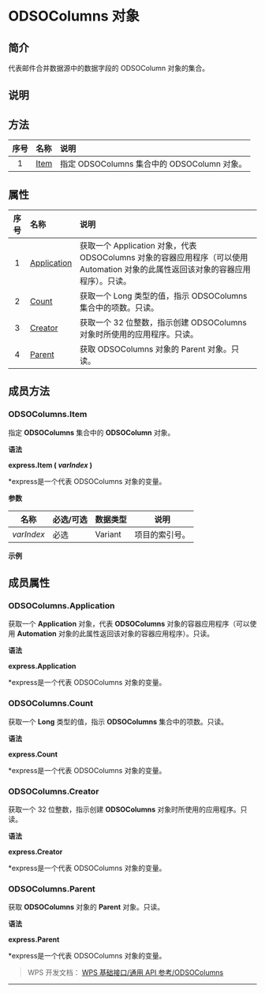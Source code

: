 # ODSOColumns 对象

## 简介

代表邮件合并数据源中的数据字段的 ODSOColumn 对象的集合。

## 说明

## 方法

| 序号 | 名称                      | 说明                                        |
|:----:|:--------------------------|:--------------------------------------------|
|  1   | [Item](#ODSOColumns.Item) | 指定 ODSOColumns 集合中的 ODSOColumn 对象。 |

## 属性

| 序号 | 名称                                    | 说明                                                                                                                               |
|:----:|:----------------------------------------|:-----------------------------------------------------------------------------------------------------------------------------------|
|  1   | [Application](#ODSOColumns.Application) | 获取一个 Application 对象，代表 ODSOColumns 对象的容器应用程序（可以使用 Automation 对象的此属性返回该对象的容器应用程序）。只读。 |
|  2   | [Count](#ODSOColumns.Count)             | 获取一个 Long 类型的值，指示 ODSOColumns 集合中的项数。只读。                                                                      |
|  3   | [Creator](#ODSOColumns.Creator)         | 获取一个 32 位整数，指示创建 ODSOColumns 对象时所使用的应用程序。只读。                                                            |
|  4   | [Parent](#ODSOColumns.Parent)           | 获取 ODSOColumns 对象的 Parent 对象。只读。                                                                                        |

## 成员方法

### ODSOColumns.Item

指定 **ODSOColumns** 集合中的 **ODSOColumn** 对象。

**语法**

**express.Item ( *varIndex* )**

\*express是一个代表 ODSOColumns 对象的变量。

**参数**

| 名称       | 必选/可选 | 数据类型 | 说明           |
|------------|-----------|----------|----------------|
| *varIndex* | 必选      | Variant  | 项目的索引号。 |

**示例**

## 成员属性

### ODSOColumns.Application

获取一个 **Application** 对象，代表 **ODSOColumns** 对象的容器应用程序（可以使用 **Automation** 对象的此属性返回该对象的容器应用程序）。只读。

**语法**

**express.Application**

\*express是一个代表 ODSOColumns 对象的变量。

### ODSOColumns.Count

获取一个 **Long** 类型的值，指示 **ODSOColumns** 集合中的项数。只读。

**语法**

**express.Count**

\*express是一个代表 ODSOColumns 对象的变量。

### ODSOColumns.Creator

获取一个 32 位整数，指示创建 **ODSOColumns** 对象时所使用的应用程序。只读。

**语法**

**express.Creator**

\*express是一个代表 ODSOColumns 对象的变量。

### ODSOColumns.Parent

获取 **ODSOColumns** 对象的 **Parent** 对象。只读。

**语法**

**express.Parent**

\*express是一个代表 ODSOColumns 对象的变量。

> WPS 开发文档： [WPS 基础接口/通用 API 参考/ODSOColumns](https://qn.cache.wpscdn.cn/encs/doc/office_v19/index.htm)

------------------------------------------------------------------------
